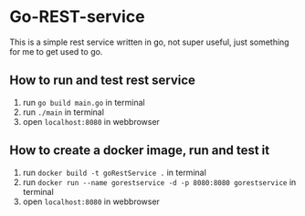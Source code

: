 # Go-REST-service
This is a simple rest service written in go, not super useful, just something 
for me to get used to go.

## How to run and test rest service
1) run `go build main.go` in terminal
2) run `./main` in terminal
3) open  `localhost:8080` in webbrowser

## How to create a docker image, run and test it
1) run `docker build -t goRestService .` in terminal
2) run `docker run --name gorestservice -d -p 8080:8080 gorestservice` in terminal
3) open  `localhost:8080` in webbrowser
